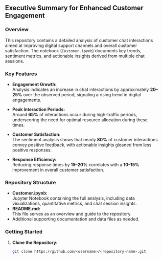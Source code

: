 ## Executive Summary for Enhanced Customer Engagement

### Overview
This repository contains a detailed analysis of customer chat interactions aimed at improving digital support channels and overall customer satisfaction. The notebook (`Customer.ipynb`) documents key trends, sentiment metrics, and actionable insights derived from multiple chat sessions.

### Key Features
- **Engagement Growth:**  
  Analysis indicates an increase in chat interactions by approximately **20–25%** over the observed period, signaling a rising trend in digital engagements.
  
- **Peak Interaction Periods:**  
  Around **65%** of interactions occur during high-traffic periods, underscoring the need for optimal resource allocation during these times.
  
- **Customer Satisfaction:**  
  The sentiment analysis shows that nearly **80%** of customer interactions convey positive feedback, with actionable insights gleaned from less positive responses.
  
- **Response Efficiency:**  
  Reducing response times by **15–20%** correlates with a **10–15%** improvement in overall customer satisfaction.

### Repository Structure
- **Customer.ipynb:**  
  Jupyter Notebook containing the full analysis, including data visualizations, quantitative metrics, and chat session insights.
- **README.md:**  
  This file serves as an overview and guide to the repository.
- Additional supporting documentation and data files as needed.

### Getting Started
1. **Clone the Repository:**
   ```bash
   git clone https://github.com/<username>/<repository-name>.git
